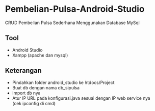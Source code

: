 # Pembelian-Pulsa-Android-Studio
CRUD Pembelian Pulsa Sederhana Menggunakan Database MySql
<br/>

## Tool
* Android Studio
* Xampp (apache dan mysql)

## Keterangan
* Pindahkan folder android_studio ke htdocs/Project
* Buat db dengan nama db_sipulsa
* import db nya
* Atur IP URL pada konfigurasi.java sesuai dengan IP web service nya (cek ipconfig di cmd)
